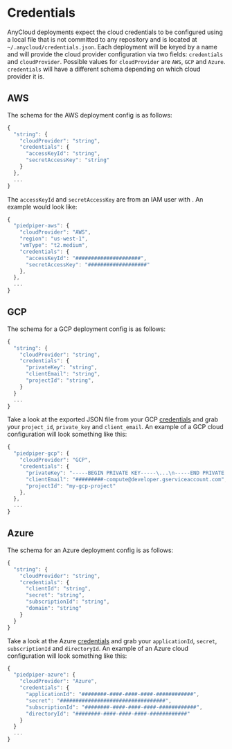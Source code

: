 # Credentials

AnyCloud deployments expect the cloud credentials to be configured using a local file that is not committed to any repository and is located at `~/.anycloud/credentials.json`. Each deployment will be keyed by a name and will provide the cloud provider configuration via two fields:  `credentials` and `cloudProvider`. Possible values for `cloudProvider` are `AWS`, `GCP` and `Azure`. `credentials` will have a different schema depending on which cloud provider it is.

## AWS

The schema for the AWS deployment config is as follows:

```javascript
{
  "string": {
    "cloudProvider": "string",
    "credentials": {
      "accessKeyId": "string",
      "secretAccessKey": "string"
    }
  },
  ...
}
```

The `accessKeyId` and `secretAccessKey` are from an IAM user with . An example would look like:

```javascript
{
  "piedpiper-aws": {
    "cloudProvider": "AWS",
    "region": "us-west-1",
    "vmType": "t2.medium",
    "credentials": {
      "accessKeyId": "#####################",
      "secretAccessKey": "###################"
    },
  },
  ...
}
```

## GCP

The schema for a GCP deployment config is as follows:

```javascript
{
  "string": {
    "cloudProvider": "string",
    "credentials": {
      "privateKey": "string",
      "clientEmail": "string",
      "projectId": "string",
    }
  }
  ...
}
```

Take a look at the exported JSON file from your GCP [credentials](../how-to-guides/gcp.md) and grab your `project_id`, `private_key` and `client_email`. An example of a GCP cloud configuration will look something like this:

```javascript
{
  "piedpiper-gcp": {
    "cloudProvider": "GCP",
    "credentials": {
      "privateKey": "-----BEGIN PRIVATE KEY-----\...\n-----END PRIVATE KEY-----\n",
      "clientEmail": "#########-compute@developer.gserviceaccount.com",
      "projectId": "my-gcp-project"
    },
  },
  ...
}
```

## Azure

The schema for an Azure deployment config is as follows:

```javascript
{
  "string": {
    "cloudProvider": "string",
    "credentials": {
      "clientId": "string",
      "secret": "string",
      "subscriptionId": "string",
      "domain": "string"
    }
  }
}
```

Take a look at the Azure [credentials]() and grab your `applicationId`, `secret`, `subscriptionId` and `directoryId`. An example of an Azure cloud configuration will look something like this:

```javascript
{
  "piedpiper-azure": {
    "cloudProvider": "Azure",
    "credentials": {
      "applicationId": "########-####-####-####-############",
      "secret": "##################################",
      "subscriptionId": "########-####-####-####-############",
      "directoryId": "########-####-####-####-############"
    }
  }
  ...
}
```

